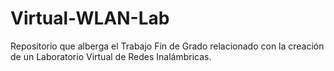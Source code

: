 Virtual-WLAN-Lab
================
Repositorio que alberga el Trabajo Fin de Grado relacionado con la creación de un Laboratorio Virtual de Redes Inalámbricas.
